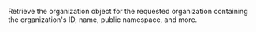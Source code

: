 Retrieve the organization object for the requested organization containing the organization's ID, name, public namespace, and more.